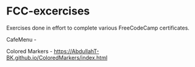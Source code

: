 # FCC-excercises
Exercises done in effort to complete various FreeCodeCamp certificates.

CafeMenu - 

Colored Markers - https://AbdullahT-BK.github.io/ColoredMarkers/index.html

